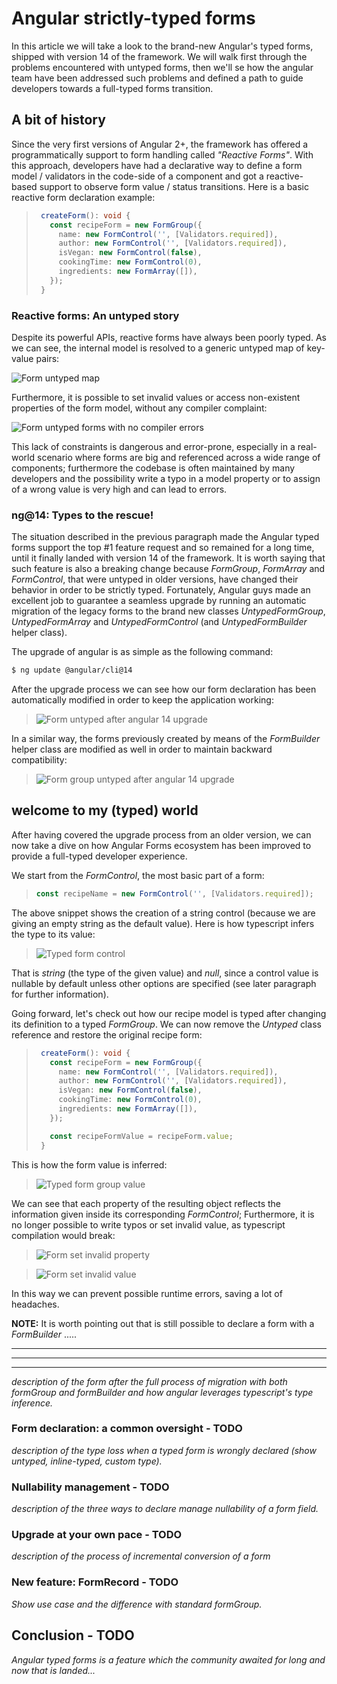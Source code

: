 # Angular strictly-typed forms

In this article we will take a look to the brand-new Angular's typed forms, shipped with version 14 of the framework. We will walk first through the problems encountered with untyped forms, then we'll se how the angular team have been addressed such problems and defined a path to guide developers towards a full-typed forms transition.

## A bit of history

Since the very first versions of Angular 2+, the framework has offered a programmatically support to form handling called *"Reactive Forms"*. With this approach, developers have had a declarative way to define a form model / validators in the code-side of a component and got a reactive-based support to observe form value / status transitions. Here is a basic reactive form declaration example:

>```typescript
>  createForm(): void {
>    const recipeForm = new FormGroup({
>      name: new FormControl('', [Validators.required]),
>      author: new FormControl('', [Validators.required]),
>      isVegan: new FormControl(false),
>      cookingTime: new FormControl(0),
>      ingredients: new FormArray([]),
>    });
>  }
>```

### Reactive forms: An untyped story

Despite its powerful APIs, reactive forms have always been poorly typed. As we can see, the internal model is resolved to a generic untyped map of key-value pairs:

![Form untyped map](./images/02000-form-untyped-map.png)

Furthermore, it is possible to set invalid values or access non-existent properties of the form model, without any compiler complaint:

![Form untyped forms with no compiler errors](./images/03000-form-untyped-no-errors.png)

This lack of constraints is dangerous and error-prone, especially in a real-world scenario where forms are big and referenced across a wide range of components; furthermore the codebase is often maintained by many developers and the possibility write a typo in a model property or to assign of a wrong value is very high and can lead to errors.

### ng@14: Types to the rescue!

The situation described in the previous paragraph made the Angular typed forms support the top #1 feature request and so remained for a long time, until it finally landed with version 14 of the framework. It is worth saying that such feature is also a breaking change because _FormGroup_, _FormArray_ and _FormControl_, that were untyped in older versions, have changed their behavior in order to be strictly typed. Fortunately, Angular guys made an excellent job to guarantee a seamless upgrade by running an automatic migration of the legacy forms to the brand new classes _UntypedFormGroup_, _UntypedFormArray_ and _UntypedFormControl_ (and _UntypedFormBuilder_ helper class).

The upgrade of angular is as simple as the following command:
```sh
$ ng update @angular/cli@14
```

After the upgrade process we can see how our form declaration has been automatically modified in order to keep the application working:

>![Form untyped after angular 14 upgrade](./images/04000-form-untyped-after-ng-14-upgrade.png)

In a similar way, the forms previously created by means of the _FormBuilder_ helper class are modified as well in order to maintain backward compatibility:

>![Form group untyped after angular 14 upgrade](./images/04500-form-group-untyped-after-ng-14-upgrade.png)

## welcome to my (typed) world
After having covered the upgrade process from an older version, we can now take a dive on how Angular Forms ecosystem has been improved to provide a full-typed developer experience.

We start from the _FormControl_, the most basic part of a form:

>```typescript
>const recipeName = new FormControl('', [Validators.required]);
>```
The above snippet shows the creation of a string control (because we are giving an empty string as the default value). Here is how typescript infers the type to its value: 

>![Typed form control](./images/05000-typed-form-control-value.png)

That is _string_ (the type of the given value) and _null_, since a control value is nullable by default unless other options are specified (see later paragraph for further information).

Going forward, let's check out how our recipe model is typed after changing its definition to a typed _FormGroup_. We can now remove the _Untyped_ class reference and restore the original recipe form:

>```typescript
>  createForm(): void {
>    const recipeForm = new FormGroup({
>      name: new FormControl('', [Validators.required]),
>      author: new FormControl('', [Validators.required]),
>      isVegan: new FormControl(false),
>      cookingTime: new FormControl(0),
>      ingredients: new FormArray([]),
>    });
>
>    const recipeFormValue = recipeForm.value;
>  }
>```

This is how the form value is inferred:

>![Typed form group value](./images/06000-typed-form-group-value.png)

We can see that each property of the resulting object reflects the information given inside its corresponding _FormControl_; Furthermore, it is no longer possible to write typos or set invalid value, as typescript compilation would break: 

>![Form set invalid property](./images/07000-typed-form-set-invalid-value.png)

>![Form set invalid value](./images/08000-typed-form-set-invalid-property.png)

In this way we can prevent possible runtime errors, saving a lot of headaches.

**NOTE:** It is worth pointing out that is still possible to declare a form with a _FormBuilder_ .....





---
---
---

_description of the form after the full process of migration with both formGroup and formBuilder and how angular leverages typescript's type inference._

### Form declaration: a common oversight - TODO
_description of the type loss when a typed form is wrongly declared (show untyped, inline-typed, custom type)._

### Nullability management - TODO
_description of the three ways to declare manage nullability of a form field._

### Upgrade at your own pace - TODO
_description of the process of incremental conversion of a form_

### New feature: FormRecord - TODO
_Show use case and the difference with standard formGroup._


## Conclusion - TODO
_Angular typed forms is a feature which the community awaited for long and now that is landed..._